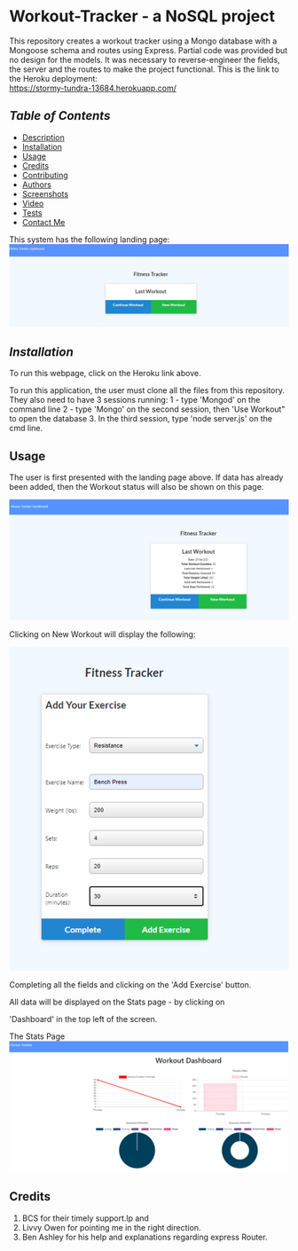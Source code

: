 # Workout-Tracker - a NoSQL project
This repository creates a workout tracker using a Mongo database with a Mongoose schema and routes using Express.
Partial code was provided but no design for the models.  It was necessary to reverse-engineer the fields, the server and the routes to make the project functional.
This is the link to the Heroku deployment:  
https://stormy-tundra-13684.herokuapp.com/

## *Table of Contents*
- [Description](#description)
- [Installation](#installation)
- [Usage](#usage)
- [Credits](#Credits) 
- [Contributing](#contributing)
- [Authors](#authors)
- [Screenshots](#screenshots)
- [Video](#video)
- [Tests](#tests)
- [Contact Me](#contact-me)

This system has the following landing page:
![alt text](/ReadmeImages/LandingPage.png) 

## *Installation*
To run this webpage, click on the Heroku link above.

To run this application, the user must clone all the files from this repository.  They also need to have 3 sessions running:
1 - type 'Mongod' on the command line
2 - type 'Mongo' on the second session, then 'Use Workout" to open the database
3. In the third session, type 'node server.js' on the cmd line.

 ## Usage

 The user is first presented with the landing page above.  If data has already been added, then the Workout status will also be shown on this page.

![alt text](/ReadmeImages/LandingPagewithData.png) 

Clicking on New Workout will display the following:

![alt text](/ReadmeImages/AddExercise.png) 

Completing all the fields and clicking on the 'Add Exercise' button. 

All data will be displayed on the Stats page - by clicking on 

'Dashboard' in the top left of the screen.

The Stats Page
![alt text](/ReadmeImages/Stats.png) 

 ## Credits
 1. BCS for their timely support.lp and 
 2. Livvy Owen for pointing me in the right direction.
 3. Ben Ashley for his help and explanations regarding express Router.

 







